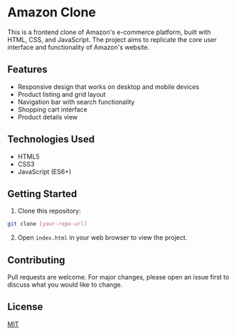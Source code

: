 # Amazon Clone

This is a frontend clone of Amazon's e-commerce platform, built with HTML, CSS, and JavaScript. The project aims to replicate the core user interface and functionality of Amazon's website.

## Features

- Responsive design that works on desktop and mobile devices
- Product listing and grid layout
- Navigation bar with search functionality
- Shopping cart interface
- Product details view

## Technologies Used

- HTML5
- CSS3
- JavaScript (ES6+)

## Getting Started

1. Clone this repository:
```bash
git clone [your-repo-url]
```

2. Open `index.html` in your web browser to view the project.

## Contributing

Pull requests are welcome. For major changes, please open an issue first to discuss what you would like to change.

## License

[MIT](https://choosealicense.com/licenses/mit/)
